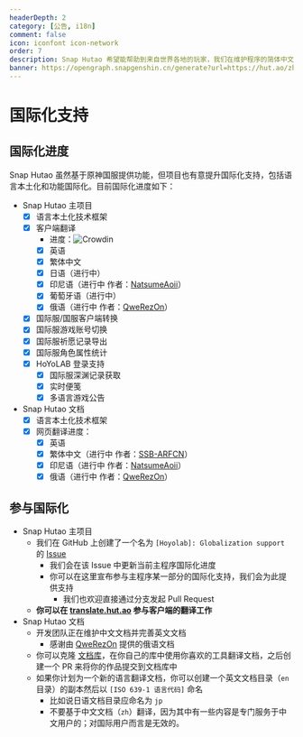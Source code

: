 ```yaml
---
headerDepth: 2
category: [公告, i18n]
comment: false
icon: iconfont icon-network
order: 7
description: Snap Hutao 希望能帮助到来自世界各地的玩家，我们在维护程序的简体中文和英文以外还接受来自社区成员提供的翻译。
banner: https://opengraph.snapgenshin.cn/generate?url=https://hut.ao/zh/i18n.html
---
```


# 国际化支持

## 国际化进度

Snap Hutao 虽然基于原神国服提供功能，但项目也有意提升国际化支持，包括语言本土化和功能国际化。目前国际化进度如下：

- Snap Hutao 主项目
  - [x] 语言本土化技术框架
  - [x] 客户端翻译
    - 进度：![Crowdin](https://badges.crowdin.net/snap-hutao/localized.svg)
    - [x] 英语
    - [x] 繁体中文
    - [x] 日语（进行中）
    - [x] 印尼语（进行中 作者：[NatsumeAoii](https://github.com/NatsumeAoii)）
    - [x] 葡萄牙语（进行中）
    - [x] 俄语（进行中 作者：[QweRezOn](https://github.com/QweRezOn)）
  - [x] 国际服/国服客户端转换
  - [x] 国际服游戏账号切换
  - [x] 国际服祈愿记录导出
  - [x] 国际服角色属性统计
  - [x] HoYoLAB 登录支持
    - [x] 国际服深渊记录获取
    - [x] 实时便笺
    - [x] 多语言游戏公告
- Snap Hutao 文档
  - [x] 语言本土化技术框架
  - [x] 网页翻译进度：
    - [x] 英语
    - [x] 繁体中文（进行中 作者：[SSB-ARFCN](https://github.com/SSB-ARFCN)）
    - [x] 印尼语（进行中 作者：[NatsumeAoii](https://github.com/NatsumeAoii)）
    - [x] 俄语（进行中 作者：[QweRezOn](https://github.com/QweRezOn)）

## 参与国际化

- Snap Hutao 主项目
  - 我们在 GitHub 上创建了一个名为 `[Hoyolab]: Globalization support` 的 [Issue](https://github.com/DGP-Studio/Snap.Hutao/issues/144)
    - 我们会在该 Issue 中更新当前主程序国际化进度
    - 你可以在这里宣布参与主程序某一部分的国际化支持，我们会为此提供支持
      - 我们也欢迎直接通过分支发起 Pull Request
  - **你可以在 [translate.hut.ao](https://translate.hut.ao) 参与客户端的翻译工作**
- Snap Hutao 文档
  - 开发团队正在维护中文文档并完善英文文档
    - 感谢由 [QweRezOn](https://github.com/QweRezOn) 提供的俄语文档
  - 你可以克隆 [文档库](https://github.com/DGP-Studio/Snap.Hutao.Docs)，在你自己的库中使用你喜欢的工具翻译文档，之后创建一个 PR 来将你的作品提交到文档库中
  - 如果你计划为一个新的语言翻译文档，你可以创建一个英文文档目录（`en` 目录）的副本然后以 `[ISO 639-1 语言代码]` 命名
    - 比如说日语文档目录应命名为 `jp`
    - 不要基于中文文档（`zh`）翻译，因为其中有一些内容是专门服务于中文用户的；对国际用户而言是无效的。
